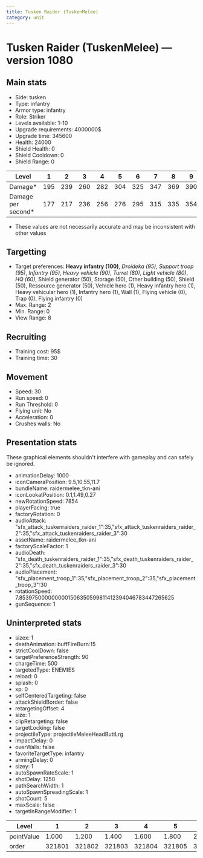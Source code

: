 ```yaml
---
title: Tusken Raider (TuskenMelee)
category: unit
---
```


# Tusken Raider (TuskenMelee) — version 1080

## Main stats

  * Side: tusken
  * Type: infantry
  * Armor type: infantry
  * Role: Striker
  * Levels available: 1-10
  * Upgrade requirements: 4000000$
  * Upgrade time: 345600
  * Health: 24000
  * Shield Health: 0
  * Shield Cooldown: 0
  * Shield Range: 0

|Level             |1  |2  |3  |4  |5  |6  |7  |8  |9  |10 |
|------------------|---|---|---|---|---|---|---|---|---|---|
|Damage*           |195|239|260|282|304|325|347|369|390|434|
|Damage per second*|177|217|236|256|276|295|315|335|354|394|

* These values are not necessarily accurate and may be inconsistent with other values

## Targetting

  * Target preferences: **Heavy infantry (100)**, _Droideka (95)_, _Support troop (95)_, _Infantry (95)_, _Heavy vehicle (90)_, _Turret (80)_, _Light vehicle (80)_, _HQ (60)_, Shield generator (50), Storage (50), Other building (50), Shield (50), Ressource generator (50), Vehicle hero (1), Heavy infantry hero (1), Heavy vehicular hero (1), Infantry hero (1), Wall (1), Flying vehicle (0), Trap (0), Flying infantry (0)
  * Max. Range: 2
  * Min. Range: 0
  * View Range: 8

## Recruiting

  * Training cost: 95$
  * Training time: 30

## Movement

  * Speed: 30
  * Run speed: 0
  * Run Threshold: 0
  * Flying unit: No
  * Acceleration: 0
  * Crushes walls: No

## Presentation stats

These graphical elements shouldn't interfere with gameplay and can safely be ignored.

  * animationDelay: 1000
  * iconCameraPosition: 9.5,10.55,11.7
  * bundleName: raidermelee_tkn-ani
  * iconLookatPosition: 0.1,1.49,0.27
  * newRotationSpeed: 7854
  * playerFacing: true
  * factoryRotation: 0
  * audioAttack: "sfx_attack_tuskenraiders_raider_1":35,"sfx_attack_tuskenraiders_raider_2":35,"sfx_attack_tuskenraiders_raider_3":30
  * assetName: raidermelee_tkn-ani
  * factoryScaleFactor: 1
  * audioDeath: "sfx_death_tuskenraiders_raider_1":35,"sfx_death_tuskenraiders_raider_2":35,"sfx_death_tuskenraiders_raider_3":30
  * audioPlacement: "sfx_placement_troop_1":35,"sfx_placement_troop_2":35,"sfx_placement_troop_3":30
  * rotationSpeed: 7.8539750000000001506350599811412394046783447265625
  * gunSequence: 1

## Uninterpreted stats

  * sizex: 1
  * deathAnimation: buffFireBurn:15
  * strictCoolDown: false
  * targetPreferenceStrength: 90
  * chargeTime: 500
  * targetedType: ENEMIES
  * reload: 0
  * splash: 0
  * xp: 0
  * selfCenteredTargeting: false
  * attackShieldBorder: false
  * retargetingOffset: 4
  * size: 1
  * clipRetargeting: false
  * targetLocking: false
  * projectileType: projectileMeleeHeadButtLrg
  * impactDelay: 0
  * overWalls: false
  * favoriteTargetType: infantry
  * armingDelay: 0
  * sizey: 1
  * autoSpawnRateScale: 1
  * shotDelay: 1250
  * pathSearchWidth: 1
  * autoSpawnSpreadingScale: 1
  * shotCount: 5
  * maxScale: false
  * targetInRangeModifier: 1

|Level     |1     |2     |3     |4     |5     |6     |7     |8     |9     |10    |
|----------|------|------|------|------|------|------|------|------|------|------|
|pointValue|1.000 |1.200 |1.400 |1.600 |1.800 |2.000 |2.200 |2.400 |2.600 |3.000 |
|order     |321801|321802|321803|321804|321805|321806|321807|321808|321809|321810|

